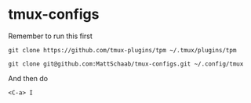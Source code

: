 # tmux-configs
Remember to run this first
```
git clone https://github.com/tmux-plugins/tpm ~/.tmux/plugins/tpm
```
```
git clone git@github.com:MattSchaab/tmux-configs.git ~/.config/tmux
```
And then do
```
<C-a> I
```
